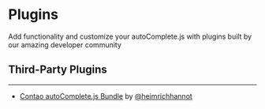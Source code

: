 # Plugins

Add functionality and customize your autoComplete.js with plugins built by our amazing developer community

## Third-Party Plugins

***

-   [Contao autoComplete.js Bundle](https://github.com/heimrichhannot/contao-autocompletejs-bundle) by [@heimrichhannot](https://github.com/heimrichhannot)